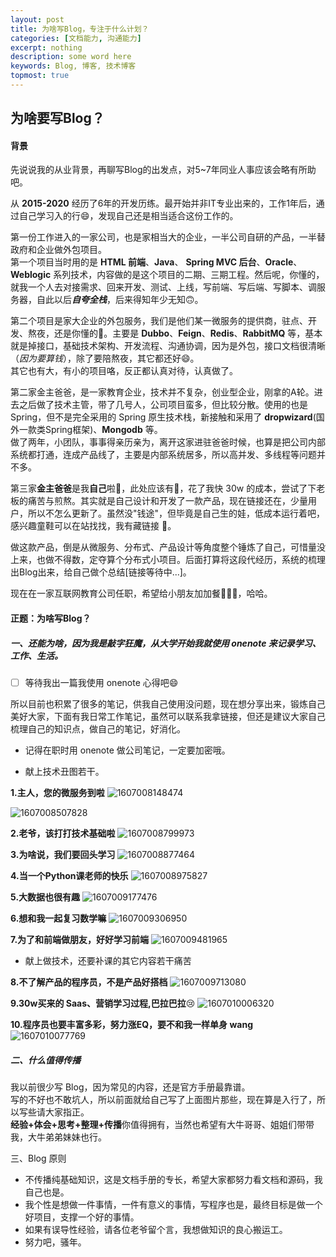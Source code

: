 ```yaml
---
layout: post
title: 为啥写Blog，专注于什么计划？
categories: [文档能力, 沟通能力]
excerpt: nothing
description: some word here
keywords: Blog, 博客, 技术博客
topmost: true
---
```






## 为啥要写Blog？



#### 背景

先说说我的从业背景，再聊写Blog的出发点，对5~7年同业人事应该会略有所助吧。

从 **2015-2020** 经历了6年的开发历练。最开始并非IT专业出来的，工作1年后，通过自己学习入的行:smile:，发现自己还是相当适合这份工作的。

第一份工作进入的一家公司，也是家相当大的企业，一半公司自研的产品，一半替政府和企业做外包项目。  
第一个项目当时用的是 **HTML 前端**、**Java**、 **Spring MVC 后台**、**Oracle**、**Weblogic** 系列技术，内容做的是这个项目的二期、三期工程。然后呢，你懂的，就我一个人去对接需求、回来开发、测试、上线，写前端、写后端、写脚本、调服务器，自此以后***自夸全栈***，后来得知年少无知:upside_down_face:。 

第二个项目是家大企业的外包服务，我们是他们某一微服务的提供商，驻点、开发、熬夜，还是你懂的:rofl:。主要是 **Dubbo**、**Feign**、**Redis**、**RabbitMQ** 等，基本就是掉接口，基础技术架构、开发流程、沟通协调，因为是外包，接口文档很清晰（*因为要算钱*），除了要陪熬夜，其它都还好:smile:。       
其它也有大，有小的项目咯，反正都认真对待，认真做了。  

第二家金主爸爸，是一家教育企业，技术并不复杂，创业型企业，刚拿的A轮。进去之后做了技术主管，带了几号人，公司项目蛮多，但比较分散。使用的也是Spring，但不是完全采用的 Spring 原生技术栈，新接触和采用了 **dropwizard**(国外一款类Spring框架)、**Mongodb** 等。  
做了两年，小团队，事事得亲历亲为，离开这家进驻爸爸时候，也算是把公司内部系统都打通，连成产品线了，主要是内部系统居多，所以高并发、多线程等问题并不多。

第三家**金主爸爸**是我**自己**啦:clap:，此处应该有:clap:，花了我快 30w 的成本，尝试了下老板的痛苦与煎熬。其实就是自己设计和开发了一款产品，现在链接还在，少量用户，所以不怎么更新了。虽然没"钱途"，但毕竟是自己生的娃，低成本运行着吧，感兴趣童鞋可以在站找找，我有藏链接 :turkey:。

做这款产品，倒是从微服务、分布式、产品设计等角度整个锤炼了自己，可惜量没上来，也做不得数，定夺算个分布式小项目。后面打算将这段代经历，系统的梳理出Blog出来，给自己做个总结[链接等待中...]。

现在在一家互联网教育公司任职，希望给小朋友加加餐:bug::bug::bug:，哈哈。

#### 正题：为啥写Blog？

##### 一、还能为啥，因为我是敲字狂魔，从大学开始我就使用 onenote 来记录学习、工作、生活。  

- [ ]  等待我出一篇我使用 onenote 心得吧:smile:   

所以目前也积累了很多的笔记，供我自己使用没问题，现在想分享出来，锻炼自己美好大家，下面有我日常工作笔记，虽然可以联系我拿链接，但还是建议大家自己梳理自己的知识点，做自己的笔记，好消化。

- 记得在职时用 onenote 做公司笔记，一定要加密哦。

- 献上技术丑图若干。

**1.主人，您的微服务到啦**
![1607008148474](../images/posts/onenote/1607008148474.png)

![1607008507828](../images/posts/onenote/1607008507828.png)

**2.老爷，该打打技术基础啦**
![1607008799973](../images/posts/onenote/1607008799973.png)

**3.为啥说，我们要回头学习**
![1607008877464](../images/posts/onenote/1607008877464.png)

**4.当一个Python课老师的快乐**
![1607008975827](../images/posts/onenote/1607008975827.png)

**5.大数据也很有趣**
![1607009177476](../images/posts/onenote/1607009177476.png)

**6.想和我一起复习数学嘛**
![1607009306950](../images/posts/onenote/1607009306950.png)

**7.为了和前端做朋友，好好学习前端**
![1607009481965](../images/posts/onenote/1607009481965.png)

- 献上做技术，还要补课的其它内容若干痛苦

**8.不了解产品的程序员，不是产品好搭档**
![1607009713080](../images/posts/onenote/1607009713080.png)

**9.30w买来的 Saas、营销学习过程,巴拉巴拉​**:cry:
![1607010006320](../images/posts/onenote/1607010006320.png)

**10.程序员也要丰富多彩，努力涨EQ，要不和我一样单身 wang**
![1607010077769](../images/posts/onenote/1607010077769.png)



##### 二、什么值得传播

我以前很少写 Blog，因为常见的内容，还是官方手册最靠谱。  
写的不好也不敢坑人，所以前面就给自己写了上面图片那些，现在算是入行了，所以写些请大家指正。  
**经验+体会+思考+整理+传播**你值得拥有，当然也希望有大牛哥哥、姐姐们带带我，大牛弟弟妹妹也行。



三、Blog 原则

- 不传播纯基础知识，这是文档手册的专长，希望大家都努力看文档和源码，我自己也是。
- 我个性是想做一件事情，一件有意义的事情，写程序也是，最终目标是做一个好项目，支撑一个好的事情。
- 如果有误导性经验，请各位老爷留个言，我想做知识的良心搬运工。
- 努力吧，骚年。

